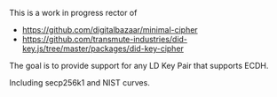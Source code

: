 This is a work in progress rector of

- https://github.com/digitalbazaar/minimal-cipher
- https://github.com/transmute-industries/did-key.js/tree/master/packages/did-key-cipher

The goal is to provide support for any LD Key Pair that supports ECDH.

Including secp256k1 and NIST curves.
